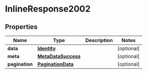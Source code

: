 

# InlineResponse2002

## Properties

Name | Type | Description | Notes
------------ | ------------- | ------------- | -------------
**data** | [**Identity**](Identity.md) |  |  [optional]
**meta** | [**MetaDataSuccess**](MetaDataSuccess.md) |  |  [optional]
**pagination** | [**PaginationData**](PaginationData.md) |  |  [optional]



